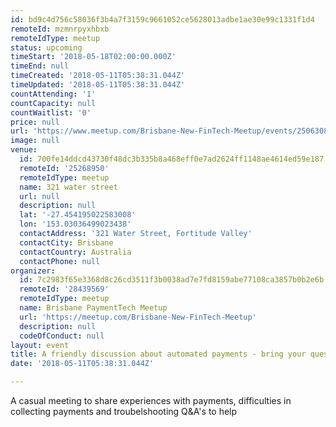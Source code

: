 ```yaml
---
id: bd9c4d756c58036f3b4a7f3159c9661052ce5628013adbe1ae30e99c1331f1d4
remoteId: mzmnrpyxhbxb
remoteIdType: meetup
status: upcoming
timeStart: '2018-05-18T02:00:00.000Z'
timeEnd: null
timeCreated: '2018-05-11T05:38:31.044Z'
timeUpdated: '2018-05-11T05:38:31.044Z'
countAttending: '1'
countCapacity: null
countWaitlist: '0'
price: null
url: 'https://www.meetup.com/Brisbane-New-FinTech-Meetup/events/250630802/'
image: null
venue:
  id: 700fe14ddcd43730f48dc3b335b8a468eff0e7ad2624ff1148ae4614ed59e187
  remoteId: '25268950'
  remoteIdType: meetup
  name: 321 water street
  url: null
  description: null
  lat: '-27.454195022583008'
  lon: '153.03036499023438'
  contactAddress: '321 Water Street, Fortitude Valley'
  contactCity: Brisbane
  contactCountry: Australia
  contactPhone: null
organizer:
  id: 7c2983f65e3368d8c26cd3511f3b0038ad7e7fd8159abe77108ca3857b0b2e6b
  remoteId: '28439569'
  remoteIdType: meetup
  name: Brisbane PaymentTech Meetup
  url: 'https://meetup.com/Brisbane-New-FinTech-Meetup'
  description: null
  codeOfConduct: null
layout: event
title: A friendly discussion about automated payments - bring your questions!
date: '2018-05-11T05:38:31.044Z'

---
```

<p>A casual meeting to share experiences with payments, difficulties in collecting payments and troubelshooting Q&amp;A's to help</p>
